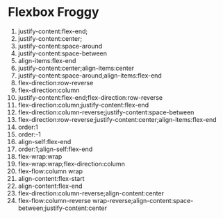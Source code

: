 # Flexbox Froggy
1. justify-content:flex-end;
2. justify-content:center;
3. justify-content:space-around
4. justify-content:space-between
5. align-items:flex-end
6. justify-content:center;align-items:center
7. justify-content:space-around;align-items:flex-end
8. flex-direction:row-reverse
9. flex-direction:column
10. justify-content:flex-end;flex-direction:row-reverse
11. flex-direction:column;justify-content:flex-end
12. flex-direction:column-reverse;justify-content:space-between
13. flex-direction:row-reverse;justify-content:center;align-items:flex-end
14. order:1
15. order:-1
16. align-self:flex-end
17. order:1;align-self:flex-end
18. flex-wrap:wrap
19. flex-wrap:wrap;flex-direction:column
20. flex-flow:column wrap
21. align-content:flex-start
22. align-content:flex-end
23. flex-direction:column-reverse;align-content:center
24. flex-flow:column-reverse wrap-reverse;align-content:space-between;justify-content:center
